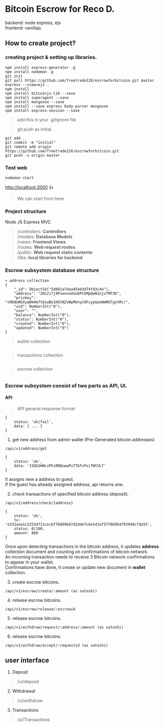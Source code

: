 # Bitcoin Escrow  for **Reco D.**
backend: node express, ejs<br>
frontend: vanillajs<br>

## How to create project?

### creating project & setting up libraries.
```
npm install express-generator -g
npm install nodemon -g
git init
git pull https://github.com/freetrade126/escrowforbitcoin.git master
express --view=ejs .
npm install
npm install bitcoinjs-lib --save
npm install superagent --save
npm install mongoose --save
npm install --save express body-parser mongoose
npm install express-session --save
```

> add this in your .gitignore file

> git push as initial.
```
git add .
git commit -m "initial"
git remote add origin https://github.com/freetrade126/escrowforbitcoin.git
git push -u origin master
```

### Test web
```
nodemon start
```
[http://localhost:3000](http://localhost:3000)
:+1:

> We can start from here.
### Project structure
Node JS Express MVC

> /controllers: **Controllers** <br>
> /models: **Database Models** <br>
> /views: **Frontend Views** <br>
> /routes: **Web request routes** <br>
> /public: **Web request static contents** <br>
> /libs: **local libraries for backend** <br>

### Escrow subsystem database structure
```
> address collection
{
    "_id": ObjectId("5d601a7daa45443d74fd3c44"), 
    "address": "2N12i7j9PxennaUGsDPCkMpQwN1njvTMF3D",
    "privkey": "cMkNoRGXyqWkHm7tQjwBo1H5CNZvWpMUnyC8FzypUpeWmMGTgotM\r",
    "uid": NumberInt("0"),
    "user": "",
    "balance": NumberInt("0"),
    "status": NumberInt("0"),
    "created": NumberInt("0"),
    "updated": NumberInt("0")
}
```
> wallet collection
```

```

> transactions collection
```
```

> escrow collection
```
```


### Escrow subsystem consist of two parts as API, UI.

#### API

> API general response format
```
{
	status: 'ok|fail', 
	data: { ... }
}
```

1. get new address from admin wallet (Pre-Generated bitcoin addresses)
```
/api/v1/address/get

{
	status: 'ok', 
	data: '15QG2HWLvPhiRNQuwwPuTTbfcPxiTWtVLT'
}
```
It assigns new a address  to guest.<br>
If the guest has already assigned address, api returns one.<br>

2. check transactions of specified bitcoin address (deposit).
```
/api/v1/address/check/{address}

{
	status: 'ok', 
	tx: 'e331aea1c2253d711cecbf76899b87d2ddefc6e141af57f86954f93949c7da55',
    status: 0|100,
    amount: 860
}
```

Once upon detecting transactions in the bitcoin address, it updates **address** collection document and counting on confirmations of bitcoin network.<br>
An incoming transaction needs to receive 3 Bitcoin network confirmations to appear in your wallet.<br>
Confirmations have done, It create or update new document in **wallet** collection.<br>

3. create escrow bitcoins.
```
/api/v1/escrow/create/:amount (as satoshi)
```

4. release escrow bitcoins.
```
/api/v1/escrow/release/:escrowid
```

5. release escrow bitcoins.
```
/api/v1/withdraw/request/:address/:amount (as satoshi)
```

6. release escrow bitcoins.
```
/api/v1/withdraw/accept/:requestid (as satoshi)
```

## user interface
1. Deposit
> /ui/deposit

2. Withdrawal
> /ui/withdraw
 
3. Transactions 
> /ui/Transactions